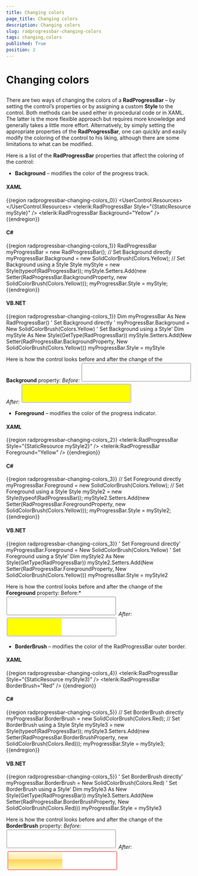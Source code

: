 ```yaml
---
title: Changing colors
page_title: Changing colors
description: Changing colors
slug: radprogressbar-changing-colors
tags: changing,colors
published: True
position: 2
---
```


# Changing colors



## 

There are two ways of changing the colors of a __RadProgressBar__ – by setting the control’s properties or by assigning a custom __Style__ to the control. Both methods can be used either in procedural code or in XAML. The latter is the more flexible approach but requires more knowledge and generally takes a little more effort. Alternatively, by simply setting the appropriate properties of the __RadProgressBar__, one can quickly and easily modify the coloring of the control to his liking, although there are some limitations to what can be modified.
      

Here is a list of the __RadProgressBar__ properties that affect the coloring of the control:

* __Background__ – modifies the color of the progress track.
						

#### __XAML__

{{region radprogressbar-changing-colors_0}}
    <UserControl.Resources>
        <Style x:Key="myStyle" TargetType="telerik:RadProgressBar">
            <Setter Property="Background" Value="Yellow" />
        </Style>
    </UserControl.Resources>
    <Grid>
        <!-- Set Background using a Style  -->
        <telerik:RadProgressBar Style="{StaticResource myStyle}" />
        <!-- Set Background directly -->
        <telerik:RadProgressBar Background="Yellow" />
    </Grid>
	{{endregion}}



#### __C#__

{{region radprogressbar-changing-colors_1}}
    RadProgressBar myProgressBar = new RadProgressBar();
    // Set Background directly 
    myProgressBar.Background = new SolidColorBrush(Colors.Yellow);
    // Set Background using a Style
    Style myStyle = new Style(typeof(RadProgressBar));
    myStyle.Setters.Add(new Setter(RadProgressBar.BackgroundProperty, new SolidColorBrush(Colors.Yellow)));
    myProgressBar.Style = myStyle;
	{{endregion}}



#### __VB.NET__

{{region radprogressbar-changing-colors_1}}
    Dim myProgressBar As New RadProgressBar()
    ' Set Background directly '
    myProgressBar.Background = New SolidColorBrush(Colors.Yellow)
    ' Set Background using a Style'
    Dim myStyle As New Style(GetType(RadProgressBar))
    myStyle.Setters.Add(New Setter(RadProgressBar.BackgroundProperty, New SolidColorBrush(Colors.Yellow)))
    myProgressBar.Style = myStyle
			

Here is how the control looks before and after the change of the __Background__ property:
*Before:*
![Rad Progress Bar default](images/RadProgressBar_default.png)
*After:*
![Rad Progress Bar yellow background](images/RadProgressBar_yellow_background.png)

* __Foreground__ – modifies the color of the progress indicator.
						

#### __XAML__

{{region radprogressbar-changing-colors_2}}
    <Style x:Key="myStyle2" TargetType="telerik:RadProgressBar">
        <Setter Property="Foreground" Value="Yellow" />
    </Style>
    <!--  Set Foreground using a Style  -->
    <telerik:RadProgressBar Style="{StaticResource myStyle2}" />
    <!--  Set Foreground directly  -->
    <telerik:RadProgressBar Foreground="Yellow" />
	{{endregion}}



#### __C#__

{{region radprogressbar-changing-colors_3}}
    // Set Foreground directly
    myProgressBar.Foreground = new SolidColorBrush(Colors.Yellow);
    // Set Foreground using a Style
    Style myStyle2 = new Style(typeof(RadProgressBar));
    myStyle2.Setters.Add(new Setter(RadProgressBar.ForegroundProperty, new SolidColorBrush(Colors.Yellow)));
    myProgressBar.Style = myStyle2;
	{{endregion}}



#### __VB.NET__

{{region radprogressbar-changing-colors_3}}
    ' Set Foreground directly'
    myProgressBar.Foreground = New SolidColorBrush(Colors.Yellow)
    ' Set Foreground using a Style'
    Dim myStyle2 As New Style(GetType(RadProgressBar))
    myStyle2.Setters.Add(New Setter(RadProgressBar.ForegroundProperty, New SolidColorBrush(Colors.Yellow)))
    myProgressBar.Style = myStyle2
			
Here is how the control looks before and after the change of the __Foreground__ property:
Before:*
![Rad Progress Bar default](images/RadProgressBar_default.png)
*After:*
![Rad Progress Bar yellow foreground](images/RadProgressBar_yellow_foreground.png)

* __BorderBrush__ – modifies the color of the RadProgressBar outer border.
						

#### __XAML__

{{region radprogressbar-changing-colors_4}}
    <Style x:Key="myStyle3" TargetType="telerik:RadProgressBar">
        <Setter Property="BorderBrush" Value="Red" />
    </Style>
    <!--  Set BorderBrush using a Style  -->
    <telerik:RadProgressBar Style="{StaticResource myStyle3}" />
    <!--  Set BorderBrush directly  -->
    <telerik:RadProgressBar BorderBrush="Red" />
	{{endregion}}



#### __C#__

{{region radprogressbar-changing-colors_5}}
    // Set BorderBrush  directly
    myProgressBar.BorderBrush = new SolidColorBrush(Colors.Red);
    // Set BorderBrush using a Style
    Style myStyle3 = new Style(typeof(RadProgressBar));
    myStyle3.Setters.Add(new Setter(RadProgressBar.BorderBrushProperty, new SolidColorBrush(Colors.Red)));
    myProgressBar.Style = myStyle3;
	{{endregion}}



#### __VB.NET__

{{region radprogressbar-changing-colors_5}}
    ' Set BorderBrush  directly'
    myProgressBar.BorderBrush = New SolidColorBrush(Colors.Red)
    ' Set BorderBrush using a Style'
    Dim myStyle3 As New Style(GetType(RadProgressBar))
    myStyle3.Setters.Add(New Setter(RadProgressBar.BorderBrushProperty, New SolidColorBrush(Colors.Red)))
    myProgressBar.Style = myStyle3

Here is how the control looks before and after the change of the __BorderBrush__ property:
*Before:*
![Rad Progress Bar default](images/RadProgressBar_default.png)
*After:*
![Rad Progress Bar red border](images/RadProgressBar_red_border.png)
